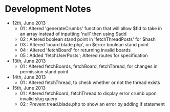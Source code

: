 # Development Notes

* 12th, June 2013
	* 01 : Altered 'generateCrumbs' function that will allow $fid to take in an array instead of inputting 'null' then using $add
	* 02 : Altered boolean stand point in 'fetchThreadPosts' for $hash
	* 03 : Altered 'board.blade.php', on $error boolean stand point
	* 04 : Altered 'fetchBoard' for returning invalid boards
	* 05 : Added 'fetchUserPosts'; Altered routes for specification
* 13th, June 2013
	* 01 : Altered fetchBoards, fetchBoard, fetchThread, for changes in permission stand point
* 14th, June 2013
	* 01 : Altered fetchThread, to check whether or not the thread exists
* 15th, June 2013
	* 01 : Altered fetchBoard, fetchThread to display error crumb upon invalid slug query
	* 02 : Prevent tread.blade.php to show an error by adding if statement